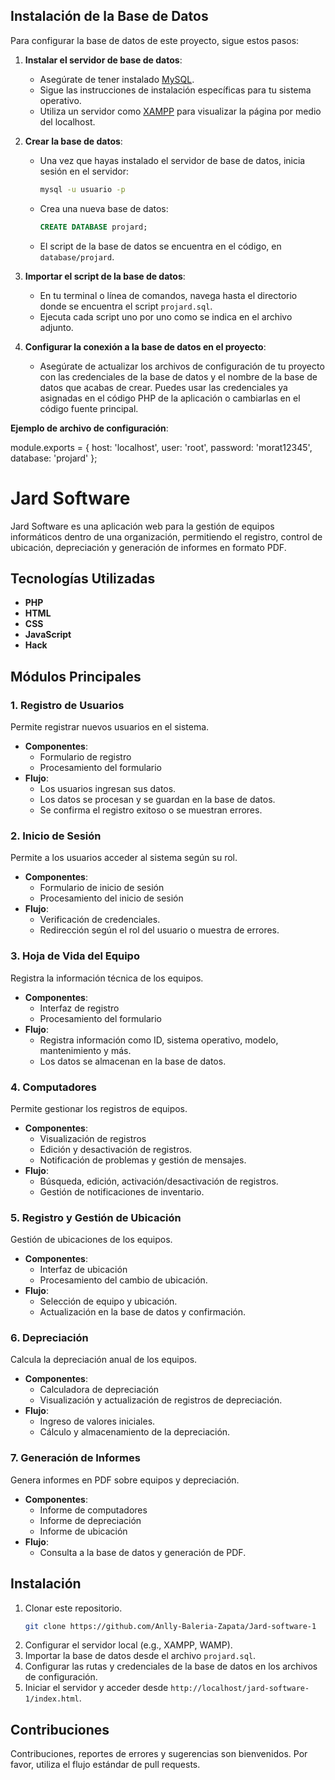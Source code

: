 ## Instalación de la Base de Datos

Para configurar la base de datos de este proyecto, sigue estos pasos:

1. **Instalar el servidor de base de datos**:
   - Asegúrate de tener instalado [MySQL](https://dev.mysql.com/downloads/mysql/).
   - Sigue las instrucciones de instalación específicas para tu sistema operativo.
   - Utiliza un servidor como [XAMPP](https://www.apachefriends.org/index.html) para visualizar la página por medio del localhost.

2. **Crear la base de datos**:
   - Una vez que hayas instalado el servidor de base de datos, inicia sesión en el servidor:
     ```sh
     mysql -u usuario -p
     ```
   - Crea una nueva base de datos:
     ```sql
     CREATE DATABASE projard;
     ```
   - El script de la base de datos se encuentra en el código, en `database/projard`.

3. **Importar el script de la base de datos**:
   - En tu terminal o línea de comandos, navega hasta el directorio donde se encuentra el script `projard.sql`.
   - Ejecuta cada script uno por uno como se indica en el archivo adjunto.

4. **Configurar la conexión a la base de datos en el proyecto**:
   - Asegúrate de actualizar los archivos de configuración de tu proyecto con las credenciales de la base de datos y el nombre de la base de datos que acabas de crear. Puedes usar las credenciales ya asignadas en el código PHP de la aplicación o cambiarlas en el código fuente principal.

**Ejemplo de archivo de configuración**:

module.exports = {
  host: 'localhost',
  user: 'root',
  password: 'morat12345',
  database: 'projard'
};





# Jard Software

Jard Software es una aplicación web para la gestión de equipos informáticos dentro de una organización, permitiendo el registro, control de ubicación, depreciación y generación de informes en formato PDF.

## Tecnologías Utilizadas

- **PHP**
- **HTML**
- **CSS**
- **JavaScript**
- **Hack**

## Módulos Principales

### 1. Registro de Usuarios

Permite registrar nuevos usuarios en el sistema.
- **Componentes**:
  - Formulario de registro 
  - Procesamiento del formulario 
- **Flujo**:
  - Los usuarios ingresan sus datos.
  - Los datos se procesan y se guardan en la base de datos.
  - Se confirma el registro exitoso o se muestran errores.

### 2. Inicio de Sesión

Permite a los usuarios acceder al sistema según su rol.
- **Componentes**:
  - Formulario de inicio de sesión 
  - Procesamiento del inicio de sesión 
- **Flujo**:
  - Verificación de credenciales.
  - Redirección según el rol del usuario o muestra de errores.

### 3. Hoja de Vida del Equipo

Registra la información técnica de los equipos.
- **Componentes**:
  - Interfaz de registro 
  - Procesamiento del formulario 
- **Flujo**:
  - Registra información como ID, sistema operativo, modelo, mantenimiento y más.
  - Los datos se almacenan en la base de datos.

### 4. Computadores

Permite gestionar los registros de equipos.
- **Componentes**:
  - Visualización de registros 
  - Edición y desactivación de registros.
  - Notificación de problemas y gestión de mensajes.
- **Flujo**:
  - Búsqueda, edición, activación/desactivación de registros.
  - Gestión de notificaciones de inventario.

### 5. Registro y Gestión de Ubicación

Gestión de ubicaciones de los equipos.
- **Componentes**:
  - Interfaz de ubicación 
  - Procesamiento del cambio de ubicación.
- **Flujo**:
  - Selección de equipo y ubicación.
  - Actualización en la base de datos y confirmación.

### 6. Depreciación

Calcula la depreciación anual de los equipos.
- **Componentes**:
  - Calculadora de depreciación
  - Visualización y actualización de registros de depreciación.
- **Flujo**:
  - Ingreso de valores iniciales.
  - Cálculo y almacenamiento de la depreciación.

### 7. Generación de Informes

Genera informes en PDF sobre equipos y depreciación.
- **Componentes**:
  - Informe de computadores 
  - Informe de depreciación 
  - Informe de ubicación 
- **Flujo**:
  - Consulta a la base de datos y generación de PDF.

## Instalación

1. Clonar este repositorio.
   ```bash
   git clone https://github.com/Anlly-Baleria-Zapata/Jard-software-1
2. Configurar el servidor local (e.g., XAMPP, WAMP).
3. Importar la base de datos desde el archivo `projard.sql`.
4. Configurar las rutas y credenciales de la base de datos en los archivos de configuración.
5. Iniciar el servidor y acceder desde `http://localhost/jard-software-1/index.html`.

## Contribuciones

Contribuciones, reportes de errores y sugerencias son bienvenidos. Por favor, utiliza el flujo estándar de pull requests.
